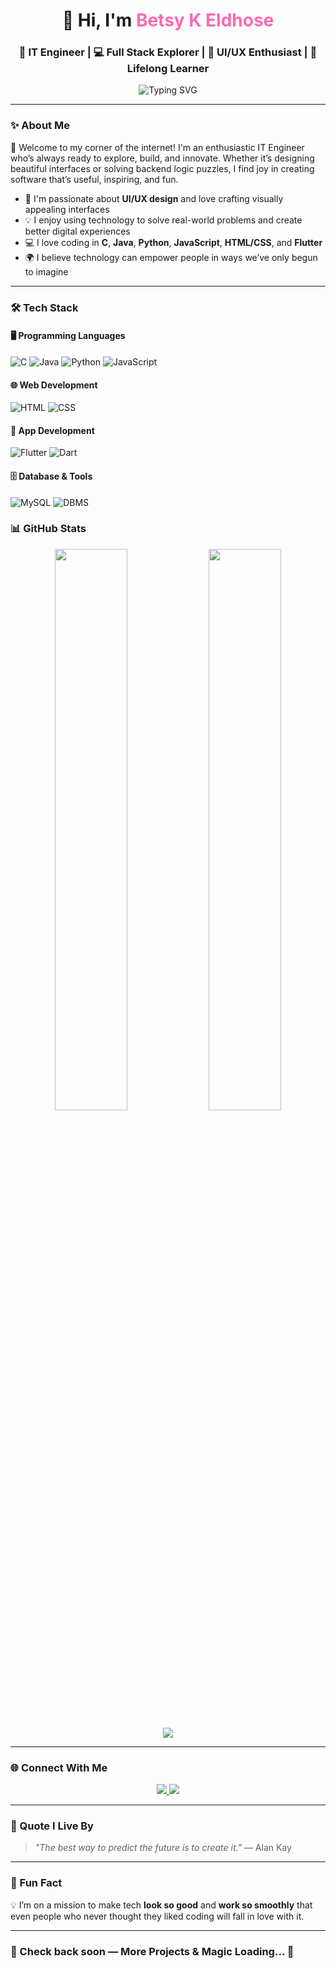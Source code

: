 <!-- HEADER -->
<h1 align="center">👋 Hi, I'm <span style="color:#ff69b4;">Betsy K Eldhose</span></h1>
<h3 align="center">🚀 IT Engineer | 💻 Full Stack Explorer | 🎨 UI/UX Enthusiast | 🌱 Lifelong Learner</h3>

<p align="center">
  <img src="https://readme-typing-svg.demolab.com?font=Fira+Code&pause=1000&center=true&width=440&lines=Passionate+Developer+%F0%9F%92%BB;Love+to+build+cool+apps+%F0%9F%8E%AF;Always+curious+to+learn+new+tech+%F0%9F%92%AB" alt="Typing SVG" />
</p>

---

### ✨ About Me

🌟 Welcome to my corner of the internet! I'm an enthusiastic IT Engineer who’s always ready to explore, build, and innovate. Whether it’s designing beautiful interfaces or solving backend logic puzzles, I find joy in creating software that’s useful, inspiring, and fun.

- 🎨 I'm passionate about **UI/UX design** and love crafting visually appealing interfaces  
- 💡 I enjoy using technology to solve real-world problems and create better digital experiences  
- 💻 I love coding in **C**, **Java**, **Python**, **JavaScript**, **HTML/CSS**, and **Flutter**  
- 🌍 I believe technology can empower people in ways we’ve only begun to imagine  


---

### 🛠️ Tech Stack

#### 🖥️ Programming Languages
![C](https://img.shields.io/badge/C-00599C?style=for-the-badge&logo=c&logoColor=white)
![Java](https://img.shields.io/badge/Java-ED8B00?style=for-the-badge&logo=openjdk&logoColor=white)
![Python](https://img.shields.io/badge/Python-3776AB?style=for-the-badge&logo=python&logoColor=white)
![JavaScript](https://img.shields.io/badge/JavaScript-F7DF1E?style=for-the-badge&logo=javascript&logoColor=black)

#### 🌐 Web Development
![HTML](https://img.shields.io/badge/HTML5-E34F26?style=for-the-badge&logo=html5&logoColor=white)
![CSS](https://img.shields.io/badge/CSS3-1572B6?style=for-the-badge&logo=css3&logoColor=white)

#### 📱 App Development
![Flutter](https://img.shields.io/badge/Flutter-02569B?style=for-the-badge&logo=flutter&logoColor=white)
![Dart](https://img.shields.io/badge/Dart-0175C2?style=for-the-badge&logo=dart&logoColor=white)

#### 🗄️ Database & Tools
![MySQL](https://img.shields.io/badge/MySQL-4479A1?style=for-the-badge&logo=mysql&logoColor=white)
![DBMS](https://img.shields.io/badge/DBMS-%23FF69B4?style=for-the-badge)




### 📊 GitHub Stats

<p align="center">
  <img src="https://github-readme-stats.vercel.app/api?username=BetsyEldhose&show_icons=true&theme=tokyonight" width="48%" />
  <img src="https://github-readme-streak-stats.herokuapp.com/?user=BetsyEldhose&theme=tokyonight" width="48%" />
</p>

<p align="center">
  <img src="https://github-profile-trophy.vercel.app/?username=BetsyEldhose&theme=radical&row=1&no-bg=true" />
</p>

---

### 🌐 Connect With Me

<p align="center">
  <a href="https://github.com/BetsyEldhose">
    <img src="https://img.shields.io/badge/GitHub-181717?style=for-the-badge&logo=github&logoColor=white" />
  </a>
  <a href="https://www.linkedin.com/in/betsyeldhose-3a6487265">
    <img src="https://img.shields.io/badge/LinkedIn-0077B5?style=for-the-badge&logo=linkedin&logoColor=white" />
  </a>
</p>

---

### 💬 Quote I Live By

> *"The best way to predict the future is to create it."* — Alan Kay

---

### 🧩 Fun Fact

💡 I’m on a mission to make tech **look so good** and **work so smoothly** that even people who never thought they liked coding will fall in love with it.

---

### 🔗 Check back soon — More Projects & Magic Loading... 🚧


             

